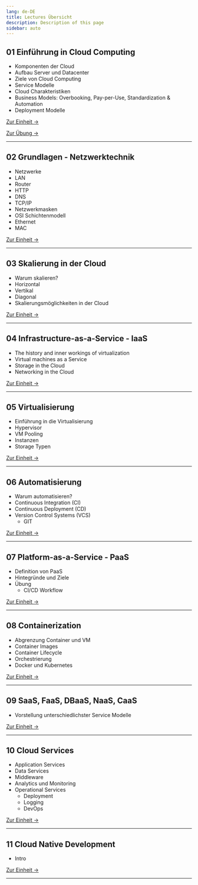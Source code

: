```yaml
---
lang: de-DE
title: Lectures Übersicht
description: Description of this page
sidebar: auto
---
```


## 01 Einführung in Cloud Computing<Badge text="neu" />

- Komponenten der Cloud
- Aufbau Server und Datacenter
- Ziele von Cloud Computing
- Service Modelle
- Cloud Charakteristiken
- Business Models: Overbooking, Pay-per-Use, Standardization & Automation
- Deployment Modelle

<p>
<a href="/lectures/intro-cloud/" class="nav-link action-button">
  Zur Einheit →
</a>
</p>

<p>
<a href="/exercises/01-cloud-intro/" class="nav-link action-button">
  Zur Übung →
</a>
</p>

---

## 02 Grundlagen - Netzwerktechnik

- Netzwerke
- LAN
- Router
- HTTP
- DNS
- TCP/IP
- Netzwerkmasken
- OSI Schichtenmodell
- Ethernet
- MAC

<p>
<a href="/lectures/intro-cloud1/" class="nav-link action-button">
  Zur Einheit →
</a>
</p>

---

## 03 Skalierung in der Cloud

- Warum skalieren?
- Horizontal
- Vertikal
- Diagonal
- Skalierungsmöglichkeiten in der Cloud

<p>
<a href="/lectures/intro-cloud1/" class="nav-link action-button">
  Zur Einheit →
</a>
</p>

---
## 04 Infrastructure-as-a-Service - IaaS

- The history and inner workings of virtualization
- Virtual machines as a Service
- Storage in the Cloud
- Networking in the Cloud

<p>
<a href="/lectures/intro-cloud1/" class="nav-link action-button">
  Zur Einheit →
</a>
</p>

---

## 05 Virtualisierung

- Einführung in die Virtualisierung
- Hypervisor
- VM Pooling
- Instanzen
- Storage Typen

<p>
<a href="/lectures/intro-cloud1/" class="nav-link action-button">
  Zur Einheit →
</a>
</p>

---

## 06 Automatisierung

- Warum automatisieren?
- Continuous Integration (CI)
- Continuous Deployment (CD)
- Version Control Systems (VCS)
  - GIT

<p>
<a href="/lectures/intro-cloud1/" class="nav-link action-button">
  Zur Einheit →
</a>
</p>

---

## 07 Platform-as-a-Service - PaaS

- Definition von PaaS
- Hintegründe und Ziele
- Übung
  - CI/CD Workflow

<p>
<a href="/lectures/intro-cloud1/" class="nav-link action-button">
  Zur Einheit →
</a>
</p>

---

## 08 Containerization

- Abgrenzung Container und VM
- Container Images
- Container Lifecycle
- Orchestrierung
- Docker und Kubernetes

<p>
<a href="/lectures/intro-cloud1/" class="nav-link action-button">
  Zur Einheit →
</a>
</p>

---

## 09 SaaS, FaaS, DBaaS, NaaS, CaaS

- Vorstellung unterschiedlichster Service Modelle

<p>
<a href="/lectures/intro-cloud1/" class="nav-link action-button">
  Zur Einheit →
</a>
</p>

---

## 10 Cloud Services

- Application Services
- Data Services
- Middleware
- Analytics und Monitoring
- Operational Services
  - Deployment
  - Logging
  - DevOps

<p>
<a href="/lectures/intro-cloud1/" class="nav-link action-button">
  Zur Einheit →
</a>
</p>

---

## 11 Cloud Native Development

- Intro

<p>
<a href="/lectures/intro-cloud1/" class="nav-link action-button">
  Zur Einheit →
</a>
</p>

---